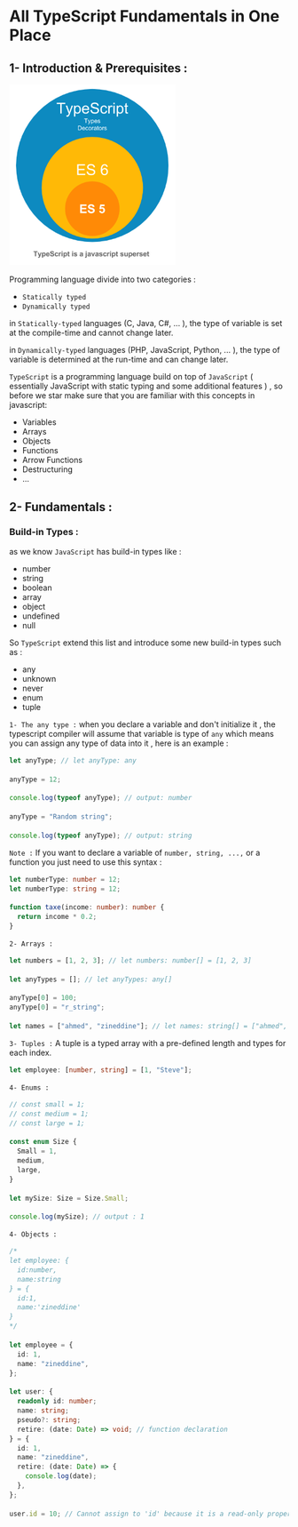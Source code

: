 # All TypeScript Fundamentals in One Place

## 1- Introduction & Prerequisites :

<img src="./images/typescript-diagram.png" width="300" />

Programming language divide into two categories :

- `Statically typed`
- `Dynamically typed`

in `Statically-typed` languages (C, Java, C#, ... ), the type of variable is set at the compile-time and cannot change later.

in `Dynamically-typed` languages (PHP, JavaScript, Python, ... ), the type of variable is determined at the run-time and can change later.

`TypeScript` is a programming language build on top of `JavaScript` ( essentially JavaScript with static typing and some additional features ) , so before we star make sure that you are familiar with this concepts in javascript:

- Variables
- Arrays
- Objects
- Functions
- Arrow Functions
- Destructuring
- ...

## 2- Fundamentals :

### Build-in Types :

as we know `JavaScript` has build-in types like :

- number
- string
- boolean
- array
- object
- undefined
- null

So `TypeScript` extend this list and introduce some new build-in types such as :

- any
- unknown
- never
- enum
- tuple

`1- The any type :` when you declare a variable and don't initialize it , the typescript compiler will assume that variable is type of `any` which means you can assign any type of data into it , here is an example :

```typescript
let anyType; // let anyType: any

anyType = 12;

console.log(typeof anyType); // output: number

anyType = "Random string";

console.log(typeof anyType); // output: string
```

`Note :` If you want to declare a variable of `number, string, ...,` or a function you just need to use this syntax :

```typescript
let numberType: number = 12;
let numberType: string = 12;

function taxe(income: number): number {
  return income * 0.2;
}
```

`2- Arrays :`

```typescript
let numbers = [1, 2, 3]; // let numbers: number[] = [1, 2, 3]

let anyTypes = []; // let anyTypes: any[]

anyType[0] = 100;
anyType[0] = "r_string";

let names = ["ahmed", "zineddine"]; // let names: string[] = ["ahmed", "zineddine"]
```

`3- Tuples :` A tuple is a typed array with a pre-defined length and types for each index.

```typescript
let employee: [number, string] = [1, "Steve"];
```

`4- Enums :`

```typescript
// const small = 1;
// const medium = 1;
// const large = 1;

const enum Size {
  Small = 1,
  medium,
  large,
}

let mySize: Size = Size.Small;

console.log(mySize); // output : 1
```

`4- Objects :`

```typescript
/*
let employee: {
  id:number,
  name:string
} = {
  id:1,
  name:'zineddine'
}
*/

let employee = {
  id: 1,
  name: "zineddine",
};

let user: {
  readonly id: number;
  name: string;
  pseudo?: string;
  retire: (date: Date) => void; // function declaration
} = {
  id: 1,
  name: "zineddine",
  retire: (date: Date) => {
    console.log(date);
  },
};

user.id = 10; // Cannot assign to 'id' because it is a read-only property
```
